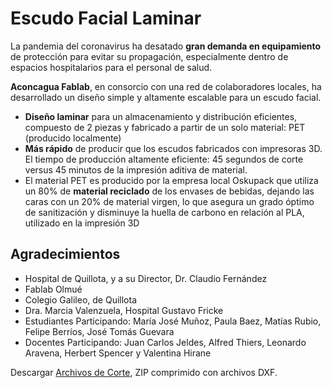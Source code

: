 # Escudo Facial Laminar

La pandemia del coronavirus ha desatado **gran demanda en equipamiento** de protección para evitar su propagación, especialmente dentro de espacios hospitalarios para el personal de salud.

**Aconcagua Fablab**, en consorcio con una red de colaboradores locales, ha desarrollado un diseño simple y altamente escalable para un escudo facial.

- **Diseño laminar** para un almacenamiento y distribución eficientes, compuesto de 2 piezas y fabricado a partir de un solo material: PET (producido localmente)
- **Más rápido** de producir que los escudos fabricados con impresoras 3D. El tiempo de producción altamente eficiente: 45 segundos de corte versus 45 minutos de la impresión aditiva de material.
- El material PET es producido por la empresa local Oskupack que utiliza un 80% de **material reciclado** de los envases de bebidas, dejando las caras con un 20% de material virgen, lo que asegura un grado óptimo de sanitización y disminuye la huella de carbono en relación al PLA, utilizado en la impresión 3D



## Agradecimientos

- Hospital de Quillota, y a su Director, Dr. Claudio Fernández
- Fablab Olmué
- Colegio Galileo, de Quillota
- Dra. Marcia Valenzuela, Hospital Gustavo Fricke
- Estudiantes Participando: María José Muñoz, Paula Baez, Matías Rubio, Felipe Berríos, José Tomás Guevara
- Docentes Participando: Juan Carlos Jeldes, Alfred Thiers, Leonardo Aravena, Herbert Spencer y Valentina Hirane

Descargar [Archivos de Corte](src/escudo-facial-DXF.zip), ZIP comprimido con archivos DXF.
